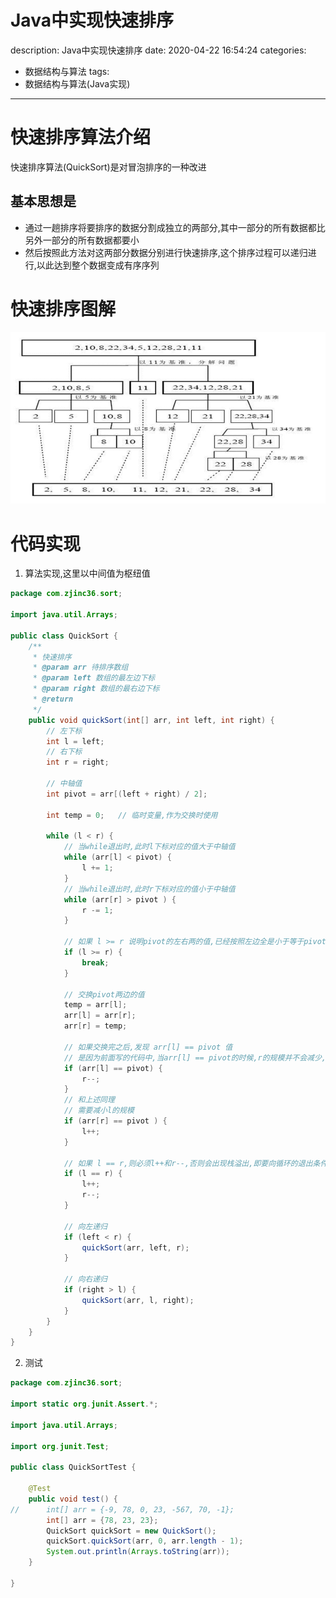 #   Java中实现快速排序
description: Java中实现快速排序
date: 2020-04-22 16:54:24
categories:
- 数据结构与算法
tags:
- 数据结构与算法(Java实现)
---
#   快速排序算法介绍
快速排序算法(QuickSort)是对冒泡排序的一种改进

##  基本思想是
+   通过一趟排序将要排序的数据分割成独立的两部分,其中一部分的所有数据都比另外一部分的所有数据都要小
+   然后按照此方法对这两部分数据分别进行快速排序,这个排序过程可以递归进行,以此达到整个数据变成有序序列

#   快速排序图解

![](../images/2020/04/20200424001.png)


#   代码实现
1.  算法实现,这里以中间值为枢纽值
```JAVA
package com.zjinc36.sort;

import java.util.Arrays;

public class QuickSort {
	/**
	 * 快速排序
	 * @param arr 待排序数组
	 * @param left 数组的最左边下标
	 * @param right 数组的最右边下标
	 * @return
	 */
	public void quickSort(int[] arr, int left, int right) {
		// 左下标
		int l = left;
		// 右下标
		int r = right;

		// 中轴值
		int pivot = arr[(left + right) / 2];

		int temp = 0;	// 临时变量,作为交换时使用

		while (l < r) {
			// 当while退出时,此时l下标对应的值大于中轴值
			while (arr[l] < pivot) {
				l += 1;
			}
			// 当while退出时,此时r下标对应的值小于中轴值
			while (arr[r] > pivot ) {
				r -= 1;
			}

			// 如果 l >= r 说明pivot的左右两的值,已经按照左边全是小于等于pivot值,右边全部是大于等于pivot值
			if (l >= r) {
				break;
			}

			// 交换pivot两边的值
			temp = arr[l];
			arr[l] = arr[r];
			arr[r] = temp;

			// 如果交换完之后,发现 arr[l] == pivot 值
			// 是因为前面写的代码中,当arr[l] == pivot的时候,r的规模并不会减少,即无法向循环的退出条件靠近
			if (arr[l] == pivot) {
				r--;
			}
			// 和上述同理
			// 需要减小l的规模
			if (arr[r] == pivot ) {
				l++;
			}

			// 如果 l == r,则必须l++和r--,否则会出现栈溢出,即要向循环的退出条件靠近
			if (l == r) {
				l++;
				r--;
			}

			// 向左递归
			if (left < r) {
				quickSort(arr, left, r);
			}

			// 向右递归
			if (right > l) {
				quickSort(arr, l, right);
			}
		}
	}
}
```

2.	测试
```JAVA
package com.zjinc36.sort;

import static org.junit.Assert.*;

import java.util.Arrays;

import org.junit.Test;

public class QuickSortTest {

	@Test
	public void test() {
//		int[] arr = {-9, 78, 0, 23, -567, 70, -1};
		int[] arr = {78, 23, 23};
		QuickSort quickSort = new QuickSort();
		quickSort.quickSort(arr, 0, arr.length - 1);
		System.out.println(Arrays.toString(arr));
	}

}
```
